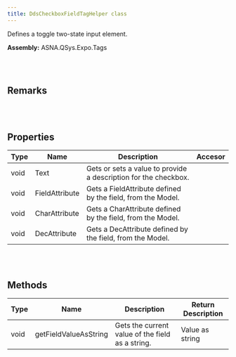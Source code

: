 ```yaml
---
title: DdsCheckboxFieldTagHelper class
---
```


Defines a toggle two-state input element.

**Assembly:** ASNA.QSys.Expo.Tags

<br>
<br>

## Remarks

<br>
<br>

## Properties

| Type | Name | Description | Accesor
| --- | --- | --- | --- 
| void | Text | Gets or sets a value to provide a description for the checkbox. | 
| void | FieldAttribute | Gets a FieldAttribute defined by the field, from the Model. | 
| void | CharAttribute | Gets a CharAttribute defined by the field, from the Model. | 
| void | DecAttribute | Gets a DecAttribute defined by the field, from the Model. | 

<br>
<br>

## Methods

| Type | Name | Description | Return Description 
| --- | --- | --- | --- 
| void | getFieldValueAsString | Gets the current value of the field as a string. | Value as string

<br>
<br>

